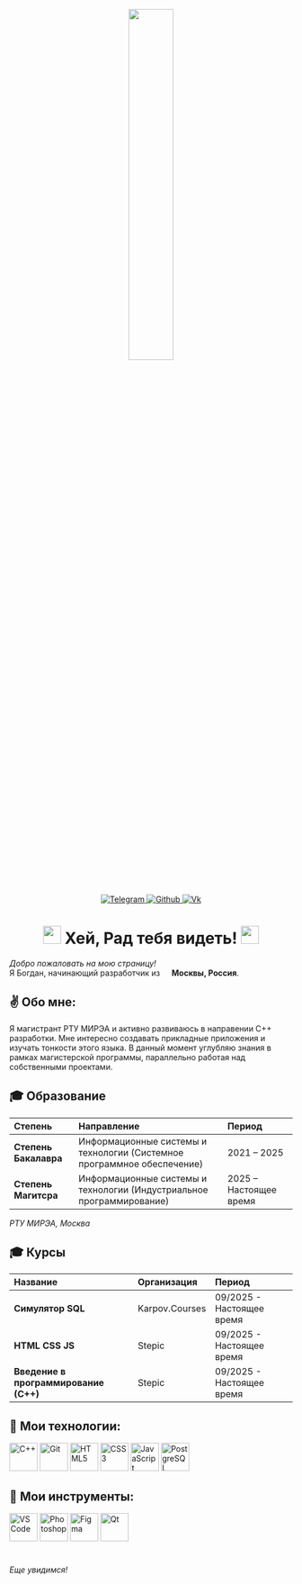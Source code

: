 <p align="center"> <img src="https://user-images.githubusercontent.com/74038190/219923809-b86dc415-a0c2-4a38-bc88-ad6cf06395a8.gif" width = "40%" />
<div id="badges" align="center">
  <a href="https://t.me/jervissss13">
    <img src="https://img.shields.io/badge/Telegram-blue?style=for-the-badge&logo=Telegram&logoColor=white" alt="Telegram"/>
  </a>
  <a href="https://github.com/jervissss" align="center">
    <img src="https://img.shields.io/badge/GitHub-%2312100E.svg?&style=for-the-badge&logo=Github&logoColor=white" alt="Github"/>
  </a>
  <a href="https://vk.com/jervissss13" align="center">
    <img src="https://img.shields.io/badge/Vk-blue?style=for-the-badge&logo=Vk&logoColor=white" alt="Vk"/>
  </a>
</div>

<h1 align="center"> <img src="https://user-images.githubusercontent.com/74038190/213844263-a8897a51-32f4-4b3b-b5c2-e1528b89f6f3.png" height="32" /> Хей, Рад тебя видеть!  
  <img src="https://user-images.githubusercontent.com/74038190/213844263-a8897a51-32f4-4b3b-b5c2-e1528b89f6f3.png" height="32" />
</h1>
<p><i>Добро пожаловать на мою страницу!</i>
</br> Я Богдан, начинающий разработчик из <img src="https://static.vecteezy.com/system/resources/thumbnails/022/110/120/small/russia-flag-round-shape-png.png" width="13"/> <b>Москвы, Россия</b></b>. </p>
<h2 align="left"> ✌ Обо мне:</h2>

<p>
  Я магистрант РТУ МИРЭА и активно развиваюсь в направении C++ разработки. Мне интересно создавать прикладные приложения и изучать тонкости этого языка. В данный момент углубляю знания в рамках магистерской программы, параллельно работая над собственными проектами.
</p>

## 🎓 Образование

| Степень | Направление | Период |
| :--- | :--- | :--- |
| **Степень Бакалавра** | Информационные системы и технологии (Системное программное обеспечение) | 2021 – 2025 |
| **Степень Магитсра** | Информационные системы и технологии (Индустриальное программирование) | 2025 –  Настоящее время|

*РТУ МИРЭА, Москва*

## 🎓 Курсы

| Название | Организация | Период |
| :--- | :--- | :--- |
| **Симулятор SQL** | Karpov.Courses | 09/2025 - Настоящее время |
| **HTML CSS JS** | Stepic | 09/2025 - Настоящее время |
| **Введение в программирование (С++)** | Stepic | 09/2025 - Настоящее время |


## 🚀 Мои технологии:</h3>
<img src="https://raw.githubusercontent.com/danielcranney/readme-generator/main/public/icons/skills/cplusplus-colored.svg" alt="C++" title="C++" width="50" height="50"  />     </a>
<img src="https://raw.githubusercontent.com/danielcranney/readme-generator/main/public/icons/skills/git-colored.svg" alt="Git" title="Git" width="50" height="50" />     </a>
<img src="https://raw.githubusercontent.com/danielcranney/readme-generator/main/public/icons/skills/html5-colored.svg" alt="HTML5" title="HTML5" width="50" height="50" />     </a>
<img src="https://raw.githubusercontent.com/danielcranney/readme-generator/main/public/icons/skills/css3-colored.svg" alt="CSS3" title="CSS3" width="50" height="50" />     </a>
<img src="https://raw.githubusercontent.com/danielcranney/readme-generator/main/public/icons/skills/javascript-colored.svg" alt="JavaScript" title="JavaScript" width="50" height="50" />     </a>
<img src="https://raw.githubusercontent.com/danielcranney/readme-generator/main/public/icons/skills/postgresql-colored.svg" alt="PostgreSQL" title="PostgreSQL" width="50" height="50" />     </a>
</p>

## 🚀 Мои инструменты:</h3>
<img src="https://raw.githubusercontent.com/danielcranney/readme-generator/main/public/icons/skills/visualstudiocode-colored.svg" alt="VS Code" title="VS Code" width="50" height="50" />     </a>
<img src="https://raw.githubusercontent.com/danielcranney/readme-generator/main/public/icons/skills/photoshop-colored-dark.svg" alt="Photoshop" title="Photoshop" width="50" height="50" />     </a>
<img src="https://raw.githubusercontent.com/danielcranney/readme-generator/main/public/icons/skills/figma-colored.svg" alt="Figma" title="Figma" width="50" height="50" />     </a>
<img src="https://logo.svgcdn.com/l/qt-8x.png" alt="Qt" title="Qt" width="50" height="50" />     </a>
</p>

<h1></h1>

<i>
  Еще увидимся!
</i>
